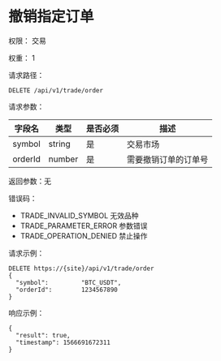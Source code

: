 # 撤销指定订单

权限： 交易

权重： 1

请求路径：

```
DELETE /api/v1/trade/order
```

请求参数：

| **字段名** | **类型** | **是否必须** | **描述**     |
| ------- | ------ | -------- | ---------- |
| symbol  | string | 是        | 交易市场       |
| orderId | number | 是        | 需要撤销订单的订单号 |

返回参数：无

错误码：

* TRADE\_INVALID\_SYMBOL    无效品种
* TRADE\_PARAMETER\_ERROR    参数错误
* TRADE\_OPERATION\_DENIED    禁止操作

请求示例：

```
DELETE https://{site}/api/v1/trade/order
{
  "symbol":         "BTC_USDT",
  "orderId":        1234567890
}
```

响应示例：

```
{ 
  "result": true,
  "timestamp": 1566691672311
}
```
